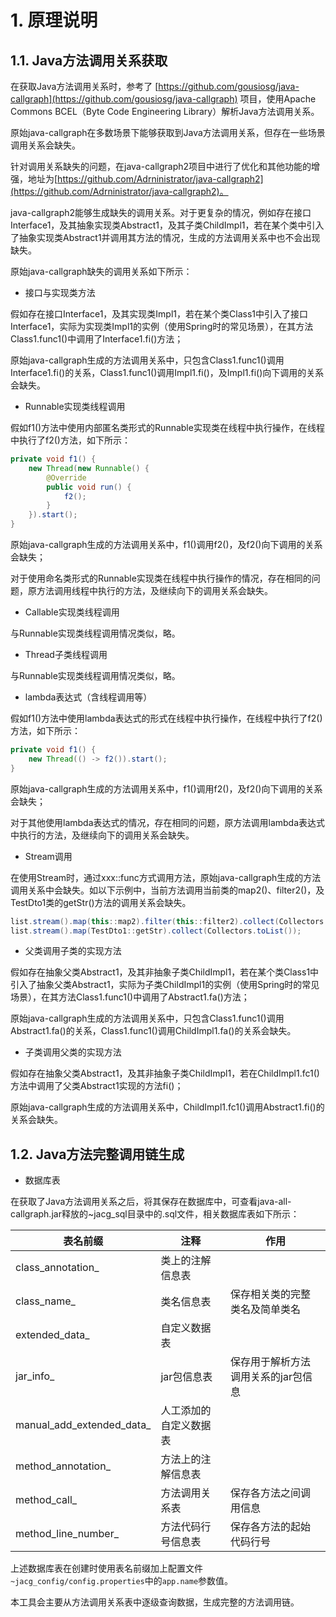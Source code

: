 # 1. 原理说明

## 1.1. Java方法调用关系获取

在获取Java方法调用关系时，参考了 [https://github.com/gousiosg/java-callgraph](https://github.com/gousiosg/java-callgraph) 项目，使用Apache Commons BCEL（Byte Code Engineering Library）解析Java方法调用关系。

原始java-callgraph在多数场景下能够获取到Java方法调用关系，但存在一些场景调用关系会缺失。

针对调用关系缺失的问题，在java-callgraph2项目中进行了优化和其他功能的增强，地址为[https://github.com/Adrninistrator/java-callgraph2](https://github.com/Adrninistrator/java-callgraph2)。

java-callgraph2能够生成缺失的调用关系。对于更复杂的情况，例如存在接口Interface1，及其抽象实现类Abstract1，及其子类ChildImpl1，若在某个类中引入了抽象实现类Abstract1并调用其方法的情况，生成的方法调用关系中也不会出现缺失。

原始java-callgraph缺失的调用关系如下所示：

- 接口与实现类方法

假如存在接口Interface1，及其实现类Impl1，若在某个类Class1中引入了接口Interface1，实际为实现类Impl1的实例（使用Spring时的常见场景），在其方法Class1.func1()中调用了Interface1.fi()方法；

原始java-callgraph生成的方法调用关系中，只包含Class1.func1()调用Interface1.fi()的关系，Class1.func1()调用Impl1.fi()，及Impl1.fi()向下调用的关系会缺失。

- Runnable实现类线程调用

假如f1()方法中使用内部匿名类形式的Runnable实现类在线程中执行操作，在线程中执行了f2()方法，如下所示：

```java
private void f1() {
    new Thread(new Runnable() {
        @Override
        public void run() {
            f2();
        }
    }).start();
}
```

原始java-callgraph生成的方法调用关系中，f1()调用f2()，及f2()向下调用的关系会缺失；

对于使用命名类形式的Runnable实现类在线程中执行操作的情况，存在相同的问题，原方法调用线程中执行的方法，及继续向下的调用关系会缺失。

- Callable实现类线程调用

与Runnable实现类线程调用情况类似，略。

- Thread子类线程调用

与Runnable实现类线程调用情况类似，略。

- lambda表达式（含线程调用等）

假如f1()方法中使用lambda表达式的形式在线程中执行操作，在线程中执行了f2()方法，如下所示：

```java
private void f1() {
    new Thread(() -> f2()).start();
}
```

原始java-callgraph生成的方法调用关系中，f1()调用f2()，及f2()向下调用的关系会缺失；

对于其他使用lambda表达式的情况，存在相同的问题，原方法调用lambda表达式中执行的方法，及继续向下的调用关系会缺失。

- Stream调用

在使用Stream时，通过xxx::func方式调用方法，原始java-callgraph生成的方法调用关系中会缺失。如以下示例中，当前方法调用当前类的map2()、filter2()，及TestDto1类的getStr()方法的调用关系会缺失。

```java
list.stream().map(this::map2).filter(this::filter2).collect(Collectors.toList());
list.stream().map(TestDto1::getStr).collect(Collectors.toList());
```

- 父类调用子类的实现方法

假如存在抽象父类Abstract1，及其非抽象子类ChildImpl1，若在某个类Class1中引入了抽象父类Abstract1，实际为子类ChildImpl1的实例（使用Spring时的常见场景），在其方法Class1.func1()中调用了Abstract1.fa()方法；

原始java-callgraph生成的方法调用关系中，只包含Class1.func1()调用Abstract1.fa()的关系，Class1.func1()调用ChildImpl1.fa()的关系会缺失。

- 子类调用父类的实现方法

假如存在抽象父类Abstract1，及其非抽象子类ChildImpl1，若在ChildImpl1.fc1()方法中调用了父类Abstract1实现的方法fi()；

原始java-callgraph生成的方法调用关系中，ChildImpl1.fc1()调用Abstract1.fi()的关系会缺失。

## 1.2. Java方法完整调用链生成

- 数据库表

在获取了Java方法调用关系之后，将其保存在数据库中，可查看java-all-callgraph.jar释放的~jacg_sql目录中的.sql文件，相关数据库表如下所示：

|表名前缀|注释|作用|
|---|---|---|
|class_annotation_|类上的注解信息表||
|class_name_|类名信息表|保存相关类的完整类名及简单类名|
|extended_data_|自定义数据表||
|jar_info_|jar包信息表|保存用于解析方法调用关系的jar包信息|
|manual_add_extended_data_|人工添加的自定义数据表||
|method_annotation_|方法上的注解信息表||
|method_call_|方法调用关系表|保存各方法之间调用信息|
|method_line_number_|方法代码行号信息表|保存各方法的起始代码行号|

上述数据库表在创建时使用表名前缀加上配置文件`~jacg_config/config.properties`中的`app.name`参数值。

本工具会主要从方法调用关系表中逐级查询数据，生成完整的方法调用链。
